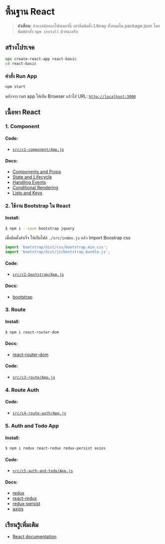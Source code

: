 # พื้นฐาน React

> **คำเตือน:** ถ้าหากคัดลอกโฟลเดอร์นี้ อย่าลืมติดตั้ง Libray ทั้งหมดใน package.json โดยพิมพ์คำสั่ง `npm install` ด้วยนะครับ

## สร้างโปรเจค

```bash
npx create-react-app react-basic
cd react-basic
```

### คำสั่ง Run App

```bash
npm start
```
หลังจาก run app ให้เปิด Browser แล้วใส่ URL: [`http://localhost:3000`](http://localhost:3000)

## เนื้อหา React

### 1. Component

#### Code: 
- [`src/c1-component/App.js`](./src/c1-component/App.js)

#### Docs:
- [Components and Props](https://reactjs.org/docs/components-and-props.html)
- [State and Lifecycle](https://reactjs.org/docs/state-and-lifecycle.html)
- [Handling Events](https://reactjs.org/docs/handling-events.html)
- [Conditional Rendering](https://reactjs.org/docs/conditional-rendering.html)
- [Lists and Keys](https://reactjs.org/docs/lists-and-keys.html)

### 2. ใช้งาน Bootstrap ใน React

#### Install:

```bash
$ npm i --save bootstrap jquery
```

เมื่อติดตั้งสำเร็จ ให้เปิดไฟล์ `./src/index.js` แล้ว Import Boostrap css

```javascript
import 'bootstrap/dist/css/bootstrap.min.css';
import 'bootstrap/dist/js/bootstrap.bundle.js';
```

#### Code:
- [`src/c2-bootstrap/App.js`](./src/c2-bootstrap/App.js)

#### Docs:
- [bootstrap](https://getbootstrap.com/docs/4.6/getting-started/introduction/)

### 3. Route

#### Install:

```bash
$ npm i react-router-dom
```

#### Docs:
- [react-router-dom](https://reactrouter.com/web/example/basic)

#### Code:
- [`src/c3-route/App.js`](./src/c3-route/App.js)

### 4. Route Auth

#### Code:
- [`src/c4-route-auth/App.js`](./src/c4-route-auth/App.js)

### 5. Auth and Todo App

#### Install:

```bash
$ npm i redux react-redux redux-persist axios
```

#### Code:
- [`src/c5-auth-and-todo/App.js`](./src/c5-auth-and-todo/App.js)

#### Docs:
- [redux](https://redux.js.org/introduction/getting-started)
- [react-redux](https://react-redux.js.org/introduction/quick-start)
- [redux-persist](https://github.com/rt2zz/redux-persist)
- [axios](https://github.com/axios/axios)

## เรียนรู้เพิ่มเติม

- [React documentation](https://reactjs.org/)